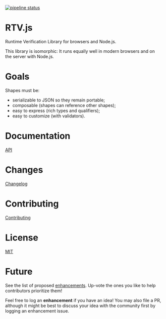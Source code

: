 [![pipeline status](https://gitlab.com/stefcameron/rtvjs/badges/master/pipeline.svg)](https://gitlab.com/stefcameron/rtvjs/commits/master)

# RTV.js

Runtime Verification Library for browsers and Node.js.

This library is isomorphic: It runs equally well in modern browsers and on the server with Node.js.

# Goals

Shapes must be:

*   serializable to JSON so they remain portable;
*   composable (shapes can reference other shapes);
*   easy to express (rich types and qualifiers);
*   easy to customize (with validators).

# Documentation

[API](API.md)

# Changes

[Changelog](CHANGELOG.md)

# Contributing

[Contributing](CONTRIBUTING.md)

# License

[MIT](LICENSE)

# Future

See the list of proposed [enhancements](https://gitlab.com/stefcameron/rtvjs/issues?label_name%5B%5D=enhancement). Up-vote the ones you like to help contributors prioritize them!

Feel free to log an __enhancement__ if you have an idea! You may also file a PR, although it might be best to discuss your idea with the community first by logging an enhancement issue.
